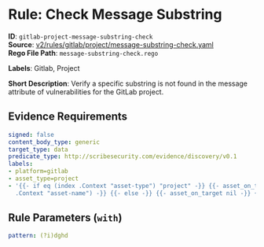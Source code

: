 # Rule: Check Message Substring

**ID**: `gitlab-project-message-substring-check`  
**Source**: [v2/rules/gitlab/project/message-substring-check.yaml](scribe-public/sample-policies.git/v2/rules/gitlab/project/message-substring-check.yaml)  
**Rego File Path**: `message-substring-check.rego`  

**Labels**: Gitlab, Project

**Short Description**: Verify a specific substring is not found in the message attribute of vulnerabilities for the GitLab project.

## Evidence Requirements

```yaml
signed: false
content_body_type: generic
target_type: data
predicate_type: http://scribesecurity.com/evidence/discovery/v0.1
labels:
- platform=gitlab
- asset_type=project
- '{{- if eq (index .Context "asset-type") "project" -}} {{- asset_on_target (index
  .Context "asset-name") -}} {{- else -}} {{- asset_on_target nil -}} {{- end -}}'
```
## Rule Parameters (`with`)

```yaml
pattern: (?i)dghd
```
